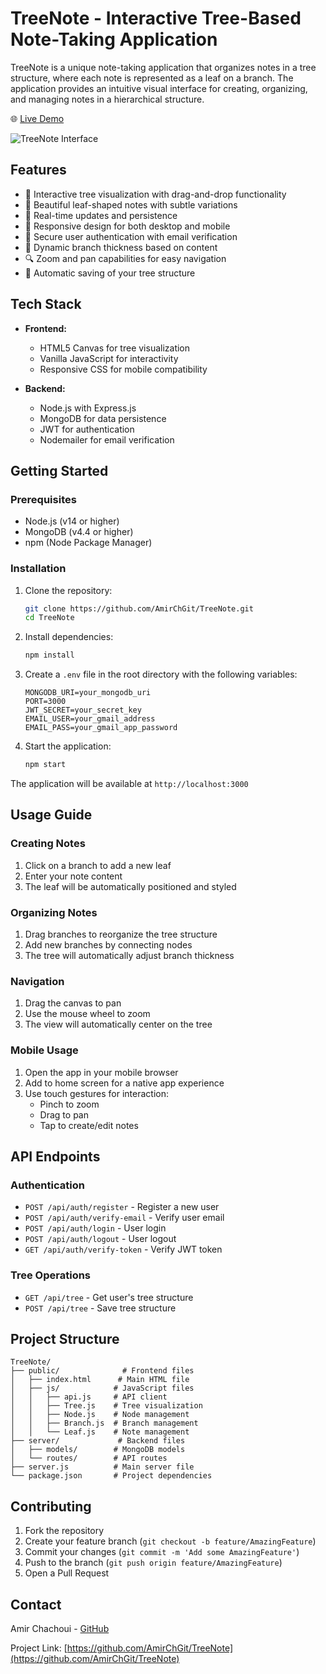 # TreeNote - Interactive Tree-Based Note-Taking Application

TreeNote is a unique note-taking application that organizes notes in a tree structure, where each note is represented as a leaf on a branch. The application provides an intuitive visual interface for creating, organizing, and managing notes in a hierarchical structure.

🌐 [Live Demo](https://treenote.onrender.com)

![TreeNote Interface](screenshots/interface.png)

## Features

- 🌳 Interactive tree visualization with drag-and-drop functionality
- 📝 Beautiful leaf-shaped notes with subtle variations
- 🔄 Real-time updates and persistence
- 📱 Responsive design for both desktop and mobile
- 🔐 Secure user authentication with email verification
- 🎨 Dynamic branch thickness based on content
- 🔍 Zoom and pan capabilities for easy navigation
- 💾 Automatic saving of your tree structure

## Tech Stack

- **Frontend:**
  - HTML5 Canvas for tree visualization
  - Vanilla JavaScript for interactivity
  - Responsive CSS for mobile compatibility

- **Backend:**
  - Node.js with Express.js
  - MongoDB for data persistence
  - JWT for authentication
  - Nodemailer for email verification

## Getting Started

### Prerequisites

- Node.js (v14 or higher)
- MongoDB (v4.4 or higher)
- npm (Node Package Manager)

### Installation

1. Clone the repository:
   ```bash
   git clone https://github.com/AmirChGit/TreeNote.git
   cd TreeNote
   ```

2. Install dependencies:
   ```bash
   npm install
   ```

3. Create a `.env` file in the root directory with the following variables:
   ```
   MONGODB_URI=your_mongodb_uri
   PORT=3000
   JWT_SECRET=your_secret_key
   EMAIL_USER=your_gmail_address
   EMAIL_PASS=your_gmail_app_password
   ```

4. Start the application:
   ```bash
   npm start
   ```

The application will be available at `http://localhost:3000`

## Usage Guide

### Creating Notes
1. Click on a branch to add a new leaf
2. Enter your note content
3. The leaf will be automatically positioned and styled

### Organizing Notes
1. Drag branches to reorganize the tree structure
2. Add new branches by connecting nodes
3. The tree will automatically adjust branch thickness

### Navigation
1. Drag the canvas to pan
2. Use the mouse wheel to zoom
3. The view will automatically center on the tree

### Mobile Usage
1. Open the app in your mobile browser
2. Add to home screen for a native app experience
3. Use touch gestures for interaction:
   - Pinch to zoom
   - Drag to pan
   - Tap to create/edit notes

## API Endpoints

### Authentication
- `POST /api/auth/register` - Register a new user
- `POST /api/auth/verify-email` - Verify user email
- `POST /api/auth/login` - User login
- `POST /api/auth/logout` - User logout
- `GET /api/auth/verify-token` - Verify JWT token

### Tree Operations
- `GET /api/tree` - Get user's tree structure
- `POST /api/tree` - Save tree structure

## Project Structure

```
TreeNote/
├── public/              # Frontend files
│   ├── index.html      # Main HTML file
│   ├── js/            # JavaScript files
│   │   ├── api.js     # API client
│   │   ├── Tree.js    # Tree visualization
│   │   ├── Node.js    # Node management
│   │   ├── Branch.js  # Branch management
│   │   └── Leaf.js    # Note management
├── server/             # Backend files
│   ├── models/        # MongoDB models
│   └── routes/        # API routes
├── server.js          # Main server file
└── package.json       # Project dependencies
```

## Contributing

1. Fork the repository
2. Create your feature branch (`git checkout -b feature/AmazingFeature`)
3. Commit your changes (`git commit -m 'Add some AmazingFeature'`)
4. Push to the branch (`git push origin feature/AmazingFeature`)
5. Open a Pull Request


## Contact

Amir Chachoui - [GitHub](https://github.com/AmirChGit)

Project Link: [https://github.com/AmirChGit/TreeNote](https://github.com/AmirChGit/TreeNote)